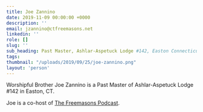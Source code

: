 ```yaml
---
title: Joe Zannino
date: 2019-11-09 00:00:00 +0000
description: ''
email: jzannino@ctfreemasons.net
linkedin: ''
role: []
slug: ''
sub_heading: Past Master, Ashlar-Aspetuck Lodge #142, Easton Connecticut
tags:
thumbnail: "/uploads/2019/09/25/joe-zannino.png"
layout: 'person'
---
```


Worshipful Brother Joe Zannino is a Past Master of Ashlar-Aspetuck Lodge #142 in Easton, CT.

Joe is a co-host of [The Freemasons Podcast](https://www.stitcher.com/podcast/anchor-podcasts/the-freemasons).
